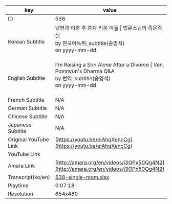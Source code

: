 |  key  |  value  |
|-------|---------|
| ID            | 538 |
| Korean Subtitle | 남편과 이혼 후 혼자 키운 아들 \| 법륜스님의 즉문즉설<br>by 한국어녹취:,subtitle(송명석)<br>on yyyy-mm-dd<br><br>|
| English Subtitle | I'm Raising a Son Alone After a Divorce \| Ven. Pomnyun's Dharma Q&A<br>by 번역:,subtitle(송명석)<br>on yyyy-mm-dd<br><br>|
| French Subtitle | N/A |
| German Subtitle | N/A |
| Chinese Subtitle | N/A |
| Japanese Subtitle | N/A |
| Original YouTube Link  | [https://youtu.be/eiAhqXencCg](https://youtu.be/eiAhqXencCg) |
| YouTube Link  |  |
| Amara Link    | [http://amara.org/en/videos/i3OPx50Qg4N2](http://amara.org/en/videos/i3OPx50Qg4N2) |
| Transcript(ko/en) | [538-single-mom.xlsx](https://github.com/jungtosociety/dharma-qna/raw/master/sub/538/538-single-mom.xlsx) |
| Playtime | 0:07:18 |
| Resolution | 654x480|
